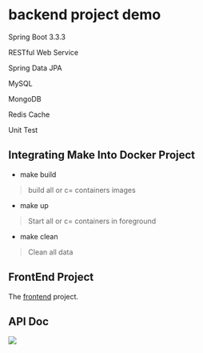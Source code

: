 # backend project demo
Spring Boot 3.3.3

RESTful Web Service

Spring Data JPA

MySQL

MongoDB

Redis Cache

Unit Test


## Integrating Make Into Docker Project
* make build
> build all or c=<name> containers images
* make up
> Start all or c=<name> containers in foreground
* make clean
> Clean all data

## FrontEnd Project 
The [frontend](https://github.com/jockhuang/demo_frontend) project. 

## API Doc

![](https://github.com/jockhuang/javadoc/blob/main/img/Screenshot%202024-10-01%20at%205.56.31%E2%80%AFPM.png?raw=true)
